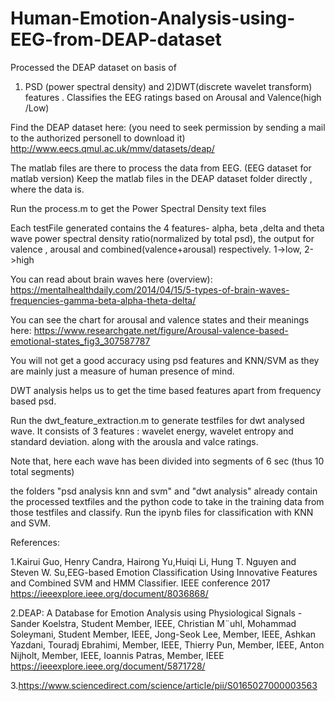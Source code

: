 # Human-Emotion-Analysis-using-EEG-from-DEAP-dataset
Processed the DEAP dataset on basis of 
1) PSD (power spectral density) and 
2)DWT(discrete wavelet transform) features . 
Classifies the EEG ratings based on Arousal and Valence(high /Low)

Find the DEAP dataset here: (you  need to seek permission  by sending a mail to the authorized personell to download it)
http://www.eecs.qmul.ac.uk/mmv/datasets/deap/

The matlab files are there to process the data from EEG. (EEG dataset for matlab version)
Keep the matlab files in the DEAP dataset folder directly , where the data is.

Run the process.m to get the Power Spectral Density text files

Each testFile generated contains the 4 features- alpha, beta ,delta and theta wave power spectral density ratio(normalized by total psd), the output for valence , arousal and combined(valence+arousal) respectively. 1->low, 2->high

You can read about brain waves here (overview):
https://mentalhealthdaily.com/2014/04/15/5-types-of-brain-waves-frequencies-gamma-beta-alpha-theta-delta/

You can see the chart for arousal and valence states and their meanings here:
https://www.researchgate.net/figure/Arousal-valence-based-emotional-states_fig3_307587787

You will not get a good accuracy using psd features and KNN/SVM as they are mainly just a measure of human presence  of mind. 

DWT analysis helps us to get the time based features apart from frequency based psd. 

Run the dwt_feature_extraction.m to generate testfiles for dwt analysed wave.
It consists of 3 features : wavelet energy, wavelet entropy and standard deviation. along with the arousla and valce ratings.

Note that, here each wave has been divided into segments of 6 sec (thus 10 total segments)


the folders "psd analysis knn and svm" and "dwt analysis" already contain the processed textfiles and the python code to take in the training data from those testfiles and classify.
Run the ipynb files for classification with KNN and SVM.


References:

1.Kairui Guo, Henry Candra, Hairong Yu,Huiqi Li, Hung T. Nguyen and Steven W. Su,EEG-based Emotion Classification Using Innovative Features and Combined SVM and HMM Classifier. IEEE conference 2017
https://ieeexplore.ieee.org/document/8036868/

2.DEAP: A Database for Emotion Analysis using Physiological Signals -Sander Koelstra, Student Member, IEEE, Christian M¨uhl, Mohammad Soleymani, Student Member, IEEE,
Jong-Seok Lee, Member, IEEE, Ashkan Yazdani, Touradj Ebrahimi, Member, IEEE,
Thierry Pun, Member, IEEE, Anton Nijholt, Member, IEEE, Ioannis Patras, Member, IEEE
https://ieeexplore.ieee.org/document/5871728/

3.https://www.sciencedirect.com/science/article/pii/S0165027000003563


